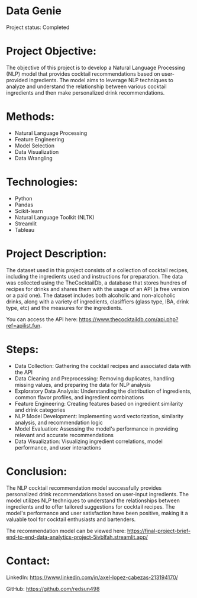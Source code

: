 # Data Genie
Project status: Completed

# Project Objective:
The objective of this project is to develop a Natural Language Processing (NLP) model that provides cocktail recommendations based on user-provided ingredients. The model aims to leverage NLP techniques to analyze and understand the relationship between various cocktail ingredients and then make personalized drink recommendations.

# Methods:
- Natural Language Processing
- Feature Engineering
- Model Selection
- Data Visualization
- Data Wrangling 

# Technologies:
- Python
- Pandas
- Scikit-learn
- Natural Language Toolkit (NLTK)
- Streamlit
- Tableau 

# Project Description:
The dataset used in this project consists of a collection of cocktail recipes, including the ingredients used and instructions for preparation. The data was collected using the TheCocktailDb, a database that stores hundres of recipes for drinks and shares them with the usage of an API (a free version or a paid one). The dataset includes both alcoholic and non-alcoholic drinks, along with a variety of ingredients, clasiffiers (glass type, IBA, drink type, etc) and the measures for the ingredients.

You can access the API here: https://www.thecocktaildb.com/api.php?ref=apilist.fun. 

# Steps:
- Data Collection: Gathering the cocktail recipes and associated data with the API
- Data Cleaning and Preprocessing: Removing duplicates, handling missing values, and preparing the data for NLP analysis
- Exploratory Data Analysis: Understanding the distribution of ingredients, common flavor profiles, and ingredient combinations
- Feature Engineering: Creating features based on ingredient similarity and drink categories
- NLP Model Development: Implementing word vectorization, similarity analysis, and recommendation logic
- Model Evaluation: Assessing the model's performance in providing relevant and accurate recommendations
- Data Visualization: Visualizing ingredient correlations, model performance, and user interactions

# Conclusion:
The NLP cocktail recommendation model successfully provides personalized drink recommendations based on user-input ingredients. The model utilizes NLP techniques to understand the relationships between ingredients and to offer tailored suggestions for cocktail recipes. The model's performance and user satisfaction have been positive, making it a valuable tool for cocktail enthusiasts and bartenders.

The recommendation model can be viewed here: https://final-project-brief-end-to-end-data-analytics-project-5ivblfah.streamlit.app/

# Contact:
LinkedIn: https://www.linkedin.com/in/axel-lopez-cabezas-213194170/

GitHub: https://github.com/redsun498
